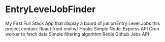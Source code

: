# EntryLevelJobFinder
My First Full Stack App that display a bourd of junior/Entry Level Jobs 
this project contain: 
React front end w/ Hooks 
Simple Node-Express API
Cron worker to fetch data
Simple filtering algorithm
Redis
Github Jobs API

